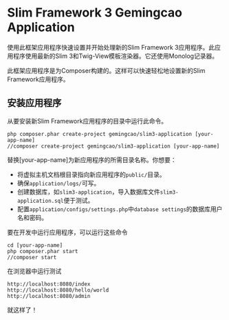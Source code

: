 # Slim Framework 3 Gemingcao Application

使用此框架应用程序快速设置并开始处理新的Slim Framework 3应用程序。此应用程序使用最新的Slim 3和Twig-View模板渲染器。它还使用Monolog记录器。

此框架应用程序是为Composer构建的。这样可以快速轻松地设置新的Slim Framework应用程序。

## 安装应用程序

从要安装新Slim Framework应用程序的目录中运行此命令。

    php composer.phar create-project gemingcao/slim3-application [your-app-name]
    //composer create-project gemingcao/slim3-application [your-app-name]

替换[your-app-name]为新应用程序的所需目录名称。你想要：

* 将虚拟主机文档根目录指向新应用程序的`public/`目录。
* 确保`application/logs/`可写。
* 创建数据库，如`slim3-application`，导入数据库文件`slim3-application.sql`便于测试。
* 配置`application/configs/settings.php`中`database settings`的数据库用户名和密码。

要在开发中运行应用程序，可以运行这些命令

    cd [your-app-name]
    php composer.phar start
    //composer start

在浏览器中运行测试

    http://localhost:8080/index
    http://localhost:8080/hello/world
    http://localhost:8080/admin

就这样了！
